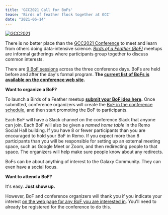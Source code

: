 ```yaml
---
title: 'GCC2021 Call for BoFs'
tease: 'Birds of feather flock together at GCC'
date: "2021-06-14"
---
```


<a href="https://www.vibconferences.be/events/gcc2021-virtual-edition"><img src="/images/events/gcc2021/gcc2021-logo-wide.png" alt="GCC2021" class="float-right" style="max-width: 16rem" /></a>

There is no better place than the [GCC2021 Conference](https://www.vibconferences.be/events/gcc2021-virtual-edition) to meet and learn from others doing data-intensive science.  *[Birds of a Feather (BoF)](https://en.wiktionary.org/wiki/birds-of-a-feather_session)* meetups are informal gatherings where participants group together to discuss common interests.

There are [9 BoF sessions](https://gcc2021.sched.com/area/BoF) across the three conference days.  BoFs are held before and after the day's formal program. **The [current list of BoFs is available on the conference web site](https://gcc2021.sched.com/area/BoF).** 

**Want to organize a BoF?**

To launch a Birds of a Feather meetup **[submit your BoF idea here](http://bit.ly/gcc2021-bofs-call).** Once submitted, conference organizers will create the [BoF in the conference schedule](https://gcc2021.sched.com/area/BoF), and then start promoting the BoF to participants.

Each BoF will have a Slack channel on the conference Slack that anyone can join.  Each BoF will also be given a *named home table* in the Remo Social Hall building.  If you have 8 or fewer participants than you are encouraged to hold your BoF in Remo.  If you expect more than 8 participants than you will be responsible for setting up an external meeting space, such as Google Meet or Zoom, and then redirecting people to that space. The organizers will help make sure people know about any redirects.

BoFs can be about anything of interest to the Galaxy Community.  They can even have a social focus.

**Want to attend a BoF?**

It's easy. **Just show up.**

However, BoF and conference organizers will thank you if you indicate your interest [on the web page for any BoF you are interested in](https://gcc2021.sched.com/area/BoF). You'll need to already be registered for the conference to do this.
